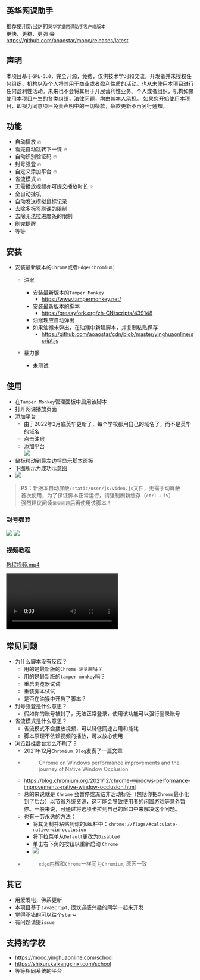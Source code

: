 ## 英华网课助手
推荐使用新出炉的`英华学堂网课助手客户端版本`  
更快、更稳、更强 😁  
<https://github.com/aoaostar/mooc/releases/latest>

## 声明
本项目基于`GPL-3.0`，完全开源，免费，仅供技术学习和交流，开发者并未授权任何组织、机构以及个人将其用于商业或者盈利性质的活动。也从未使用本项目进行任何盈利性活动。未来也不会将其用于开展营利性业务。个人或者组织，机构如果使用本项目产生的各类纠纷，法律问题，均由其本人承担。
如果您开始使用本项目，即视为同意项目免责声明中的一切条款，条款更新不再另行通知。

## 功能
* 自动播放 🔥
* 看完自动跳转下一课 🔥
* 自动识别验证码 🔥
* 封号强登 🔥
* 自定义添加平台 🔥
* 省流模式 🔥
* 无需播放视频亦可提交播放时长 ✨
* 全自动挂机
* 自动发送模拟鼠标记录
* 去除多标签刷课的限制
* 去除无法拉进度条的限制
* 刷完提醒
* 等等

## 安装
* 安装最新版本的`Chrome`或者`Edge(chromium)`
  * 油猴
    - 安装最新版本的`Tamper Monkey`
      - <https://www.tampermonkey.net/>
    - 安装最新版本的脚本
      - <https://greasyfork.org/zh-CN/scripts/439148>
    - 油猴理应自动弹出
    - 如果油猴未弹出，在油猴中新建脚本，并复制粘贴保存
      - <https://github.com/aoaostar/cdn/blob/master/yinghuaonline/script.js>

  * 暴力猴
    * 未测试

## 使用
  * 在`Tamper Monkey`管理面板中启用该脚本
  * 打开网课播放页面
  * 添加平台
    - 由于2022年2月底英华更新了，每个学校都用自己的域名了，而不是英华的域名
    - 点击油猴
    - 添加平台  
      ![](images/img_5.png)
  * 鼠标移动到最左边将显示脚本面板
  * 下图所示为成功示意图
  * ![](images/img_1.png)

> PS：新版本自动屏蔽`/static/user/js/video.js`文件，无需手动屏蔽  
> 首次使用，为了保证脚本正常运行，请强制刷新缓存（`ctrl` + `f5`）  
> 强烈建议阅读`常见问题`后再使用该脚本！

### 封号强登

![](images/img_4.png)
![](images/img_3.png)

### 视频教程
  
  [教程视频.mp4](images/教程视频.mp4)

<video controls="controls"  preload="auto">
      <source src="images/教程视频.mp4" type="video/mp4">
</video>

## 常见问题
* 为什么脚本没有反应？
  - 用的是最新版的`Chrome 浏览器`吗？
  - 用的是最新版的`tamper monkey`吗？
  - 重启浏览器试试
  - 重装脚本试试
  - 是否在油猴中开启了脚本？
* 封号强登是什么意思？
  - 假如你的账号被封了，无法正常登录，使用该功能可以强行登录账号
* 省流模式是什么意思？
  - 省流模式不会播放视频，可以降低网速占用和能耗
  - 脚本原理不依赖视频的播放，可以放心使用
* 浏览器挂后台怎么不刷了？
  - 2021年12月`Chromium Blog`发表了一篇文章
  - > Chrome on Windows performance improvements and the journey of Native Window Occlusion
  - https://blog.chromium.org/2021/12/chrome-windows-performance-improvements-native-window-occlusion.html
  - 总的来说就是 `Chrome` 会暂停或冻结非活动标签（包括你把`Chrome`最小化到了后台）以节省系统资源，这可能会导致使用者的闲置游戏等意外暂停。一般来说，可通过将选项卡拉到自己的窗口中来解决这个问题。
  - 也有一劳永逸的方法：
    - 将其复制并粘贴到你的`URL`栏中：`chrome://flags/#calculate-native-win-occlusion`
    - 将下拉菜单从`Default`更改为`Disabled`
    - 单击右下角的按钮以重新启动 `Chrome`
    - ![](images/img_6.png)
  - > `edge`内核和`Chrome`一样同为`Chromium`, 原因一致

## 其它
  * 用爱发电，佛系更新
  * 本项目基于`JavaScript`, 很欢迎感兴趣的同学一起来开发
  * 觉得不错的可以给个`star`~
  * 有问题请提`issue`

## 支持的学校
  * https://mooc.yinghuaonline.com/school  
  * https://shixun.kaikangxinxi.com/school  
  * 等等相同系统的平台
